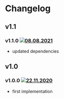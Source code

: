 # Changelog
## v1.1

### v1.1.0 [![08.08.2021](https://img.shields.io/date/1628371489)](https://github.com/d8corp/watch-state-react-router-modal/tree/v1.1.0)
- updated dependencies

## v1.0

### v1.0.0 [![22.11.2020](https://img.shields.io/date/1606073217)](https://github.com/d8corp/watch-state-react-router-modal/tree/v1.0.0)
- first implementation

